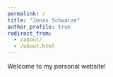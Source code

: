 ```yaml
---
permalink: /
title: "Jonas Schwarze"
author_profile: true
redirect_from: 
  - /about/
  - /about.html
---
```


Welcome to my personal website!

